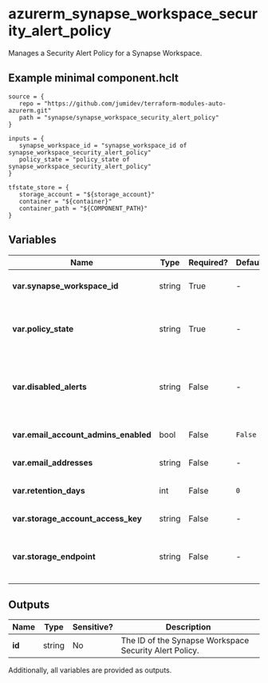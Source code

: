 # azurerm_synapse_workspace_security_alert_policy

Manages a Security Alert Policy for a Synapse Workspace.

## Example minimal component.hclt

```hcl
source = {
   repo = "https://github.com/jumidev/terraform-modules-auto-azurerm.git" 
   path = "synapse/synapse_workspace_security_alert_policy" 
}

inputs = {
   synapse_workspace_id = "synapse_workspace_id of synapse_workspace_security_alert_policy" 
   policy_state = "policy_state of synapse_workspace_security_alert_policy" 
}

tfstate_store = {
   storage_account = "${storage_account}" 
   container = "${container}" 
   container_path = "${COMPONENT_PATH}" 
}

```

## Variables

| Name | Type | Required? |  Default  |  possible values |  Description |
| ---- | ---- | --------- |  ----------- | ----------- | ----------- |
| **var.synapse_workspace_id** | string | True | -  |  -  |  Specifies the ID of the Synapse Workspace. Changing this forces a new resource to be created. | 
| **var.policy_state** | string | True | -  |  `Disabled`, `Enabled`, `New`  |  Specifies the state of the policy, whether it is enabled or disabled or a policy has not been applied yet on the specific workspace. Possible values are `Disabled`, `Enabled` and `New`. | 
| **var.disabled_alerts** | string | False | -  |  `Sql_Injection`, `Sql_Injection_Vulnerability`, `Access_Anomaly`, `Data_Exfiltration`, `Unsafe_Action`  |  Specifies an array of alerts that are disabled. Allowed values are: `Sql_Injection`, `Sql_Injection_Vulnerability`, `Access_Anomaly`, `Data_Exfiltration`, `Unsafe_Action`. | 
| **var.email_account_admins_enabled** | bool | False | `False`  |  -  |  Boolean flag which specifies if the alert is sent to the account administrators or not. Defaults to `false`. | 
| **var.email_addresses** | string | False | -  |  -  |  Specifies an array of email addresses to which the alert is sent. | 
| **var.retention_days** | int | False | `0`  |  -  |  Specifies the number of days to keep in the Threat Detection audit logs. Defaults to `0`. | 
| **var.storage_account_access_key** | string | False | -  |  -  |  Specifies the identifier key of the Threat Detection audit storage account. | 
| **var.storage_endpoint** | string | False | -  |  -  |  Specifies the blob storage endpoint (e.g. <https://example.blob.core.windows.net>). This blob storage will hold all Threat Detection audit logs. | 



## Outputs

| Name | Type | Sensitive? | Description |
| ---- | ---- | --------- | --------- |
| **id** | string | No  | The ID of the Synapse Workspace Security Alert Policy. | 

Additionally, all variables are provided as outputs.
